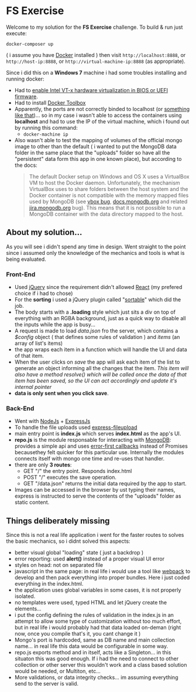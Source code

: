 # FS Exercise

Welcome to my solution for the **FS Exercise** challenge. To build & run just execute:

    docker-composer up

( i assume you have [Docker](https://www.docker.com/) installed ) then visit `http://localhost:8888`, or `http://host-ip:8888`, or `http://virtual-machine-ip:8888` (as appropriate). 

Since i did this on a **Windows 7** machine i had some troubles installing and running docker:

 - Had to [enable Intel VT-x hardware virtualization in BIOS or UEFI firmware](https://www.smarthomebeginner.com/enable-hardware-virtualization-vt-x-amd-v/).
 - Had to install [Docker Toolbox](https://docs.docker.com/toolbox/overview/)
 - Apparently, the ports are not correctly binded to localhost (or [something like that](https://blog.sixeyed.com/published-ports-on-windows-containers-dont-do-loopback/))... so in my case i wasn't able to access the containers using **localhost** and had to use the IP of the virtual machine, which i found out by running this command:
	 -  `docker-machine ip`
 - Also wasn't able to test the mapping of volumes of the official mongo image to other than the default ( i wanted to put the MongoDB data folder in the same place that the "uploads" folder so have all the "persistent" data form this app in one known place), but according to the docs:
	> The default Docker setup on Windows and OS X uses a VirtualBox VM to host the Docker daemon. Unfortunately, the mechanism VirtualBox uses to share folders between the host system and the Docker container is not compatible with the memory mapped files used by MongoDB (see [vbox bug](https://www.virtualbox.org/ticket/819), [docs.mongodb.org](https://docs.mongodb.com/manual/administration/production-notes/#fsync-on-directories) and related [jira.mongodb.org](https://jira.mongodb.org/browse/SERVER-8600) bug). This means that it is not possible to run a MongoDB container with the data directory mapped to the host.

## About my solution...

As you will see i didn't spend any time in design. Went straight to the point since i assumed only the knowledge of the mechanics and tools is what is being evaluated.

### Front-End

 - Used [jQuery](https://jquery.com/) since the requirement didn't
   allowed [React](https://reactjs.org/) (my prefered choice if i had to chose)
 - For the **sorting** i used a jQuery plugin called "[sortable](https://jqueryui.com/sortable/)" which did the job.
 - The body starts with a **.loading** style which just sits a div on top of everything with an RGBA background, just as a quick way to disable all the inputs while the app is busy...
 - A request is made to load *data.json* fro the server, which contains a *$config* object ( that defines some rules of validation ) and *items* (an array of list's items)
 - the app wraps each item in a function which will handle the UI and data of that item. 
 - When the user clicks on *save* the app will ask each item of the list to generate an object informing all the changes that the item. *This item will also have a method resolve() which will be called once the data of that item has been saved, so the UI can act accordingly and update it's internal pointer*
 - **data is only sent when you click save**.

### Back-End

 - Went with [NodeJs](https://nodejs.org) + [ExpressJs](http://expressjs.com)
 - To handle the file uploads used [express-fileupload](https://www.npmjs.com/package/express-fileupload)
 - main entry point is **index.js** which serves **index.html** as the app's UI.
 - **repo.js** is the module responsable for interacting with [MongoDB](https://www.mongodb.com): provides a simple api and uses [error-first callbacks](http://fredkschott.com/post/2014/03/understanding-error-first-callbacks-in-node-js/) instead of Promises becausethey felt quicker for this particular use. Internally the modules connects itself with mongo one time and re-uses that handler.
 - there are only **3 routes**:
	 - GET "/" the entry point. Responds index.html
	 - POST "/" executes the save operation.
	 - GET "/data.json" returns the initial data required by the app to start.
 - Images can be accessed in the browser by ust typing their names, express is instructed to serve the contents of the "uploads" folder as static content.

## Things deliberately missing

Since this is not a real life application i went for the faster routes to solves the basic mechanics, so i didnt solved this aspects:

 - better visual global "loading" state ( just a backdrop )
 - error reporting: used **alert()** instead of a proper visual UI error
 - styles on head: not on separated file
 - javascript in the same page: in real life i would use a tool like [webpack](https://webpack.js.org/) to develop and then pack everything into proper bundles. Here i just coded everything in the index.html.
 - the application uses global variables in some cases, it is not properly isolated.
 - no templates were used, typed HTML and let jQuery create the elements...
 - i put the config defining the rules of validation in the index.js in an attempt to allow some type of customization without too much effort, but in real life i would probably had that data loaded on-deman (right now, once you compile that's it, you cant change it )
 - Mongo's port is hardcoded, same as DB name and main collection name... in real life this data would be configurable in some way.
 - repo.js exports method and in itself, acts like a Singleton... in this situaton this was good enough. If i had the need to connect to other collection or other server this wouldn't work and a class based solution would be needed, or Multiton, etc...
 - More validations, or data integrity checks... im assuming everything send to the server is valid.
